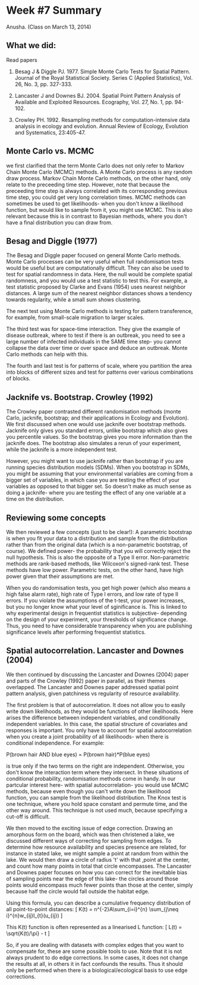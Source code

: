 Week #7 Summary
========================================================
Anusha. (Class on March 13, 2014)

What we did:
-------------
Read papers

1. Besag J & Diggle PJ. 1977. Simple Monte Carlo Tests for Spatial Pattern. Journal of the Royal Statistical Society. Series C (Applied Statistics), Vol. 26, No. 3, pp. 327-333.

2. Lancaster J and Downes BJ. 2004. Spatial Point Pattern Analysis of Available and Exploited Resources. Ecography, Vol. 27, No. 1, pp. 94-102.

3. Crowley PH. 1992. Resampling methods for computation-intensive data analysis in ecology and evolution. Annual Review of Ecology, Evolution and  Systematics, 23:405-47.


Monte Carlo  vs. MCMC
----------------------

we first clarified that the term Monte Carlo does not only refer to Markov Chain Monte Carlo (MCMC) methods. A Monte Carlo process is any random draw process. Markov Chain Monte Carlo methods, on the other hand, only relate to the preceeding time step. However, note that because the preceeding time step is always correlated with its corresponding previous time step, you could get very long correlation times. MCMC methods can sometimes be used to get likelihoods- when you don't know a likelihood function, but would like to sample from it, you might use MCMC. This is also relevant because this is in contrast to Bayesian methods, where you don't have a final distribution you can draw from.


Besag and Diggle (1977)
------------------
The Besag and Diggle paper focused on general Monte Carlo methods.
Monte Carlo processes can be very useful when full randomisation tests would be useful but are computationally difficult. They can also be used to test for spatial randomness in data. Here, the null would be complete spatial randomness, and you would use a test statistic to test this. For example, a test statistic proposed by Clarke and Evans (1954) uses nearest neighbor distances. A large sum of the nearest neighbor distances shows a tendency towards regularity, while a small sum shows clustering.

The next test using Monte Carlo methods is testing for pattern transference, for example, from small-scale migration to larger scales.

The third test was for space-time interaction. They give the example of disease outbreak, where to test if there is an outbreak, you need to see a large number of infected individuals in the SAME time step- you cannot collapse the data over time or over space and deduce an outbreak. Monte Carlo methods can help with this.

The fourth and last test is for patterns of scale, where you partition the area into blocks of different sizes and test for patterns over various combinations of blocks.

Jacknife vs. Bootstrap. Crowley (1992)
----------------------
The Crowley paper contrasted different randomisation methods (monte Carlo, jacknife, bootstrap; and their applications in Ecology and Evolution). We first discussed when one would use jacknife over bootstrap methods. Jacknife only gives you standard errors, unlike bootstrap which also gives you percentile values. So the bootstrap gives you more information than the jacknife does. The bootstrap also simulates a rerun of your experiment, while the jacknife is a more independent test.

However, you might want to use jacknife rather than bootstrap if you are running species distribution models (SDMs). When you bootstrap in SDMs, you might be assuming that your environmental variables are coming from a bigger set of variables, in which case you are testing the effect of your variables as opposed to that bigger set. So doesn't make as much sense as doing a jacknife- where you are testing the effect of any one variable at a time on the distribution.

Reviewing some concepts
-----------------------
We then reviewed a few concepts (just to be clear!):
A parametric bootstrap is when you fit your data to a distribution and sample from the distribution rather than from the original data (which is a non-parametric bootstrap, of course).
We defined power- the probability that you will correctly reject the null hypothesis. This is also the opposite of a Type II error. Non-parametric methods are rank-based methods, like Wilcoxon's signed-rank test. These methods have low power. Parametric tests, on the other hand, have high power given that their assumptions are met.

When you do randomisation tests, you get high power (which also means a high false alarm rate), high rate of Type I errors, and low rate of type II errors. If you violate the assumptions of the t-test, your power increases, but you no longer know what your level of sginificance is. This is linked to why experimental design in frequentist statistics is subjective- depending on the design of your experiment, your thresholds of significance change. Thus, you need to have considerable transparency when you are publishing significance levels after performing frequentist statistics.

Spatial autocorrelation. Lancaster and Downes (2004)
-----------------------
We then continued by discussing the Lancaster and Downes (2004) paper and parts of the Crowley (1992) paper in parallel, as their themes overlapped. The Lancaster and Downes paper addressed spatial point pattern analysis, given patchiness vs regularity of resource availability.

The first problem is that of autocorrelation. It does not allow you to easily write down likelihoods, as they would be functions of other likelihoods. Here arises the difference between independent variables, and conditionally independent variables. In this case, the spatial structure of covariates and responses is important. You only have to account for spatial autocorrelation when you create a joint probability of all likelihoods- when there is conditional independence. For example:

P(brown hair AND blue eyes) = P(brown hair)*P(blue eyes)

is true only if the two terms on the right are independent. Otherwise, you don't know the interaction term where they intersect. In these situations of conditional probability, randomisation methods come in handy. In our partcular interest here- with spatial autocorrelation- you would use MCMC methods, because even though you can't write down the likelihood function, you can sample from the likelihood distribution. The Knox test is one technique, where you hold space constant and permute time, and the other way around. This technique is not used much, because specifying a cut-off is difficult.

We then moved to the exciting issue of edge correction. Drawing an amorphous form on the board, which was then christened a lake, we discussed different ways of correcting for sampling from edges. To determine how resource availability and species presence are related, for instance in stated lake, we might sample a point at random from within the lake. We would then draw a circle of radius 't' with that ,point at the center, and count how many points in total that circle encompasses. The Lancaster and Downes paper focuses on how you can correct for the inevitable bias of sampling points near the edge of this lake- the circles around those points would encompass much fewer points than those at the center, simply because half the circle would fall outside the habitat edge.

Using this formula, you can describe a cumulative frequency distribution of all point-to-point distances: 
\[
K(t) = n^{-2}A\sum_{i=i}^{n} \sum_{j\neq i}^{n}w_{ij}I_{t}(u_{ij})
\]

This K(t) function is often represented as a linearised L function:
\[
L(t) = \sqrt{K(t)/\pi} - t
\]

So, if you are dealing with datasets with complex edges that you want to compensate for, these are some possible tools to use. Note that it is not always prudent to do edge corrections. In some cases, it does not change the results at all, in others it in fact confounds the results. Thus it should only be performed when there is a biological/ecological basis to use edge corrections.
